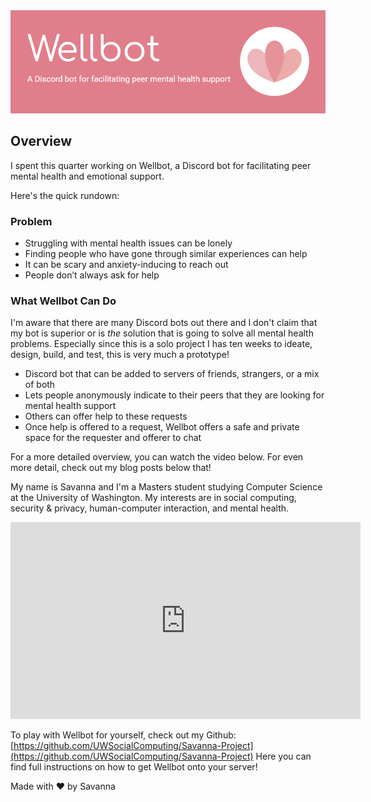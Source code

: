 <div style="text-align:center"><img src="https://github.com/UWSocialComputing/Savanna/blob/main/_posts/img/banner.png?raw=true" alt="banner"/></div>

## Overview
I spent this quarter working on Wellbot, a Discord bot for facilitating peer mental health and emotional support.

Here's the quick rundown:
### Problem
- Struggling with mental health issues can be lonely
- Finding people who have gone through similar experiences can help 
- It can be scary and anxiety-inducing to reach out
- People don’t always ask for help

### What Wellbot Can Do
I'm aware that there are many Discord bots out there and I don't claim that my bot is superior or is _the_ solution that is going to solve all mental health problems. Especially since this is a solo project I has ten weeks to ideate, design, build, and test, this is very much a prototype!
- Discord bot that can be added to servers of friends, strangers, or a mix of both
- Lets people anonymously indicate to their peers that they are looking for mental health support
- Others can offer help to these requests
- Once help is offered to a request, Wellbot offers a safe and private space for the requester and offerer to chat

For a more detailed overview, you can watch the video below. For even more detail, check out my blog posts below that!

My name is Savanna and I'm a Masters student studying Computer Science at the University of Washington. My interests are in social computing, security & privacy, human-computer interaction, and mental health.

<iframe style="text-align:center" width="560" height="315" src="https://www.youtube-nocookie.com/embed/1eHkQioB8i4" title="YouTube video player" frameborder="0" allow="accelerometer; autoplay; clipboard-write; encrypted-media; gyroscope; picture-in-picture" allowfullscreen></iframe>

To play with Wellbot for yourself, check out my Github: [https://github.com/UWSocialComputing/Savanna-Project](https://github.com/UWSocialComputing/Savanna-Project) Here you can find full instructions on how to get Wellbot onto your server!

<p>Made with &#10084; by Savanna</p> 


